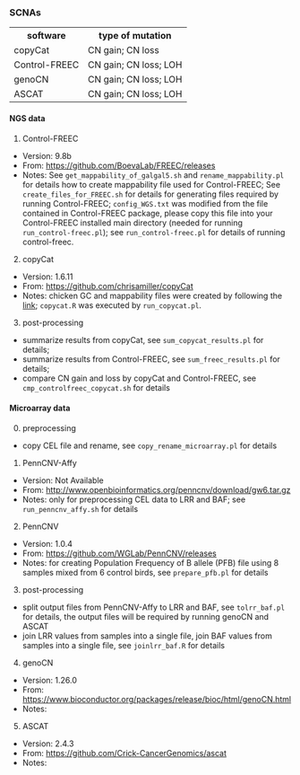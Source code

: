 
### SCNAs

<table>
    <tr>
        <th>software</th>
        <th>type of mutation</th>
    </tr>
    <tr>
        <td>copyCat</td>
        <td>CN gain; CN loss</td>
    </tr>
    <tr>
            <td>Control-FREEC</td>
            <td>CN gain; CN loss; LOH</td>
    </tr>
    <tr>
            <td>genoCN</td>
            <td>CN gain; CN loss; LOH</td>
    </tr>
    <tr>
            <td>ASCAT</td>
            <td>CN gain; CN loss; LOH</td>
    </tr>

</table>


#### NGS data

1. Control-FREEC
* Version: 9.8b
* From: https://github.com/BoevaLab/FREEC/releases
* Notes: See `get_mappability_of_galgal5.sh` and `rename_mappability.pl` for details how to create mappability file used for Control-FREEC; See `create_files_for_FREEC.sh` for details for generating files required by running Control-FREEC; `config_WGS.txt` was modified from the file contained in Control-FREEC package, please copy this file into your Control-FREEC installed main directory (needed for running `run_control-freec.pl`); see `run_control-freec.pl` for details of running control-freec.

2. copyCat
* Version: 1.6.11
* From:  https://github.com/chrisamiller/copyCat
* Notes:
chicken GC and mappability files were created by following the [link](https://xfer.genome.wustl.edu/gxfer1/project/cancer-genomics/readDepth/createCustomAnnotations.v1.tar.gz);
`copycat.R` was executed by `run_copycat.pl`.

3. post-processing
* summarize results from copyCat, see `sum_copycat_results.pl` for details;
* summarize results from Control-FREEC, see `sum_freec_results.pl` for details; 
* compare CN gain and loss by copyCat and Control-FREEC, see `cmp_controlfreec_copycat.sh` for details


#### Microarray data
0. preprocessing
* copy CEL file and rename, see `copy_rename_microarray.pl` for details

1. PennCNV-Affy
* Version: Not Available 
* From: http://www.openbioinformatics.org/penncnv/download/gw6.tar.gz
* Notes: only for preprocessing CEL data to LRR and BAF; see `run_penncnv_affy.sh` for details

2. PennCNV
* Version: 1.0.4
* From: https://github.com/WGLab/PennCNV/releases
* Notes: for creating Population Frequency of B allele (PFB) file using 8 samples mixed from 6 control birds, see `prepare_pfb.pl` for details

3. post-processing

* split output files from PennCNV-Affy to LRR and BAF, see `tolrr_baf.pl` for details, the output files will be required by running genoCN and ASCAT
* join LRR values from samples into a single file, join BAF values from samples into a single file, see `joinlrr_baf.R` for details 

4. genoCN
* Version: 1.26.0
* From: https://www.bioconductor.org/packages/release/bioc/html/genoCN.html
* Notes:

5. ASCAT
* Version: 2.4.3
* From: https://github.com/Crick-CancerGenomics/ascat
* Notes:

